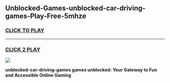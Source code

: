 
## Unblocked-Games-unblocked-car-driving-games-Play-Free-5mhze
<h3>
<a href="https://premium76.site?title=unblocked-car-driving-games&ref=19M">CLICK TO PLAY</a></h3>
<hr>

<h3>
<a href="https://premium76.site?title=unblocked-car-driving-games&ref=19M">CLICK 2 PLAY</a>
  
</h3>

<a href="https://premium76.site?title=unblocked-car-driving-games&ref=19M"><img src="https://clearcache.store/games.png"></a>


**unblocked-car-driving-games games unblocked: Your Gateway to Fun and Accessible Online Gaming**
